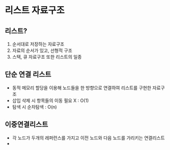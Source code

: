 # 리스트 자료구조
## 리스트?
1. 순서대로 저장하는 자료구조
2. 자료의 순서가 있고, 선형적 구조
3. 스택, 큐 자료구조 또한 리스트의 일종

## 단순 연결 리스트
- 동적 메모리 할당을 이용해 노드들을 한 방향으로 연결하여 리스트를 구현한 자료구조
- 삽입 삭제 시 항목들의 이동 필요 X : O(1)
- 탐색 시 순차탐색 : O(n)

## 이중연결리스트
- 각 노드가 두개의 레퍼런스를 가지고 이전 노드와 다음 노드를 가리키는 연결리스트
- 
